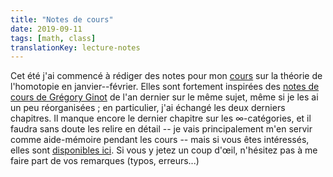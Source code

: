 ```yaml
---
title: "Notes de cours"
date: 2019-09-11
tags: [math, class]
translationKey: lecture-notes
---
```


Cet été j'ai commencé à rédiger des notes pour mon [cours](/class/19-20-homotopie) sur la théorie de l'homotopie en janvier--février.
Elles sont fortement inspirées des [notes de cours de Grégory Ginot](https://www.math.univ-paris13.fr/%7Eginot/Homotopie/Ginot-homotopie2019.pdf) de l'an dernier sur le même sujet, même si je les ai un peu réorganisées ; en particulier, j'ai échangé les deux derniers chapitres.
Il manque encore le dernier chapitre sur les $\infty$-catégories, et il faudra sans doute les relire en détail -- je vais principalement m'en servir comme aide-mémoire pendant les cours -- mais si vous êtes intéressés, elles sont [disponibles ici](/class/19-20-homotopiehomotopie.pdf).
Si vous y jetez un coup d'œil, n'hésitez pas à me faire part de vos remarques (typos, erreurs...)

<!--more-->
